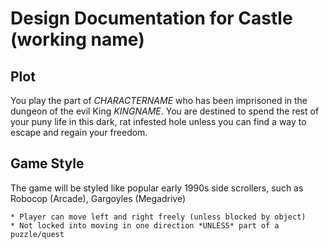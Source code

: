 # Design Documentation for Castle (working name)

## Plot
You play the part of $CHARACTERNAME$ who has been imprisoned in the dungeon of the evil King $KINGNAME$. You are destined
to spend the rest of your puny life in this dark, rat infested hole unless you can find a way to escape and regain your freedom.

## Game Style
The game will be styled like popular early 1990s side scrollers, such as Robocop (Arcade), Gargoyles (Megadrive)

    * Player can move left and right freely (unless blocked by object)
    * Not locked into moving in one direction *UNLESS* part of a puzzle/quest
